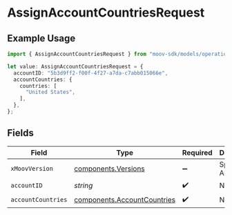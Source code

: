 # AssignAccountCountriesRequest

## Example Usage

```typescript
import { AssignAccountCountriesRequest } from "moov-sdk/models/operations";

let value: AssignAccountCountriesRequest = {
  accountID: "5b3d9ff2-f00f-4f27-a7da-c7abb015066e",
  accountCountries: {
    countries: [
      "United States",
    ],
  },
};
```

## Fields

| Field                                                                      | Type                                                                       | Required                                                                   | Description                                                                |
| -------------------------------------------------------------------------- | -------------------------------------------------------------------------- | -------------------------------------------------------------------------- | -------------------------------------------------------------------------- |
| `xMoovVersion`                                                             | [components.Versions](../../models/components/versions.md)                 | :heavy_minus_sign:                                                         | Specify an API version.                                                    |
| `accountID`                                                                | *string*                                                                   | :heavy_check_mark:                                                         | N/A                                                                        |
| `accountCountries`                                                         | [components.AccountCountries](../../models/components/accountcountries.md) | :heavy_check_mark:                                                         | N/A                                                                        |